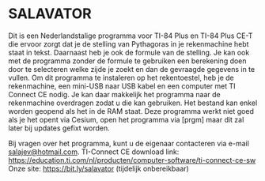# SALAVATOR
Dit is een Nederlandstalige programma voor TI-84 Plus en TI-84 Plus CE-T die ervoor zorgt dat je de stelling van Pythagoras in je rekenmachine hebt staat in tekst. Daarnaast heb je ook de formule van de stelling. Je kan ook met de programma zonder de formule te gebruiken een berekening doen door te selecteren welke zijde je zoekt en dan de gevraagde gegevens in te vullen. 
Om dit programma te instaleren op het rekentoestel, heb je de rekenmachine, een mini-USB naar USB kabel en een computer met TI Connect CE nodig. Je kan daar makkelijk het programma naar de rekenmachine overdragen zodat u die kan gebruiken. Het bestand kan enkel worden geopend als het in de RAM staat. Deze programma werkt niet goed als je het opent via Cesium, open het programma via [prgm] maar dit zal later bij updates gefixt worden. 

Bij vragen over het programma, kunt u de eigenaar contacteren via e-mail salajev@hotmail.com.
TI-Connect CE download link: https://education.ti.com/nl/producten/computer-software/ti-connect-ce-sw
Onze site: https://bit.ly/salavator (tijdelijk onbereikbaar)
